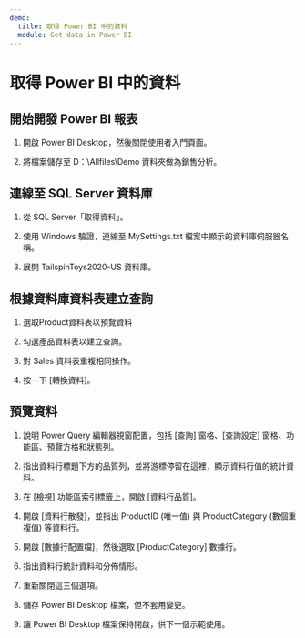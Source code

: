 ```yaml
---
demo:
  title: 取得 Power BI 中的資料
  module: Get data in Power BI
---
```


# 取得 Power BI 中的資料

## 開始開發 Power BI 報表

1. 開啟 Power BI Desktop，然後關閉使用者入門頁面。

1. 將檔案儲存至 D：\Allfiles\Demo 資料夾做為銷售分析。

## 連線至 SQL Server 資料庫

1. 從 SQL Server「取得資料」。

1. 使用 Windows 驗證，連線至 MySettings.txt 檔案中顯示的資料庫伺服器名稱。

1. 展開 TailspinToys2020-US 資料庫。

## 根據資料庫資料表建立查詢

1. 選取Product資料表以預覽資料

1. 勾選產品資料表以建立查詢。

1. 對 Sales 資料表重複相同操作。

1. 按一下 [轉換資料]。

## 預覽資料

1. 說明 Power Query 編輯器視窗配置，包括 [查詢] 窗格、[查詢設定] 窗格、功能區、預覽方格和狀態列。

1. 指出資料行標題下方的品質列，並將游標停留在這裡，顯示資料行值的統計資料。

1. 在 [檢視] 功能區索引標籤上，開啟 [資料行品質]。

1. 開啟 [資料行散發]，並指出 ProductID (唯一值) 與 ProductCategory (數個重複值) 等資料行。

1. 開啟 [數據行配置檔]，然後選取 [ProductCategory] 數據行。

1. 指出資料行統計資料和分佈情形。

1. 重新關閉這三個選項。

1. 儲存 Power BI Desktop 檔案，但不套用變更。

1. 讓 Power BI Desktop 檔案保持開啟，供下一個示範使用。
